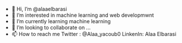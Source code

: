 - 👋 Hi, I’m @alaaelbarasi
- 👀 I’m interested in machine learning and web developmwnt
- 🌱 I’m currently learning machine learning 
- 💞️ I’m looking to collaborate on ...
- 📫 How to reach me Twitter : @Alaa_yacoub0 LinkenIn: Alaa Elbarasi

<!---
alaaelbarasi/alaaelbarasi is a ✨ special ✨ repository because its `README.md` (this file) appears on your GitHub profile.
You can click the Preview link to take a look at your changes.
--->
